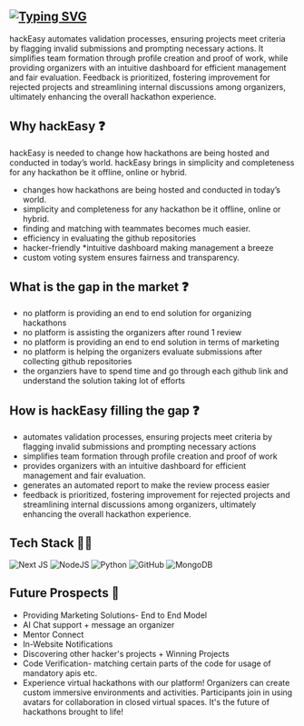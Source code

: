 ## [![Typing SVG](https://readme-typing-svg.demolab.com?font=Fira+Code&pause=1000&color=F7F7F7&random=false&width=435&lines=hackEasy-+revolutionising+hackathons)](https://git.io/typing-svg)
hackEasy automates validation processes, ensuring projects meet criteria by flagging invalid submissions and prompting necessary actions. It simplifies team formation through profile creation and proof of work, while providing organizers with an intuitive dashboard for efficient management and fair evaluation. Feedback is prioritized, fostering improvement for rejected projects and streamlining internal discussions among organizers, ultimately enhancing the overall hackathon experience.

## Why hackEasy ❓
hackEasy is needed to change how hackathons are being hosted and conducted in today’s world. hackEasy brings in simplicity and completeness for any hackathon be it offline, online or hybrid.
* changes how hackathons are being hosted and conducted in today’s world. 
* simplicity and completeness for any hackathon be it offline, online or hybrid. 
* finding and matching with teammates becomes much easier. 
* efficiency in evaluating the github repositories
* hacker-friendly 
*intuitive dashboard making management a breeze
* custom voting system ensures fairness and transparency.

## What is the gap in the market ❓
* no platform is providing an end to end solution for organizing hackathons 
* no platform is assisting the organizers after round 1 review
* no platform is providing an end to end solution in terms of marketing 
* no platform is helping the organizers evaluate submissions after collecting github repositories
* the organziers have to spend time and go through each github link and understand the solution taking lot of efforts

## How is hackEasy filling the gap ❓
* automates validation processes, ensuring projects meet criteria by flagging invalid submissions and prompting necessary actions
* simplifies team formation through profile creation and proof of work
* provides organizers with an intuitive dashboard for efficient management and fair evaluation. 
* generates an automated report to make the review process easier
* feedback is prioritized, fostering improvement for rejected projects and streamlining internal discussions among organizers, ultimately enhancing the overall hackathon experience.



## Tech Stack 🧑‍💻

![Next JS](https://img.shields.io/badge/Next-black?style=for-the-badge&logo=next.js&logoColor=white)
![NodeJS](https://img.shields.io/badge/node.js-6DA55F?style=for-the-badge&logo=node.js&logoColor=white)
![Python](https://img.shields.io/badge/python-3670A0?style=for-the-badge&logo=python&logoColor=ffdd54)
![GitHub](https://img.shields.io/badge/github-%23121011.svg?style=for-the-badge&logo=github&logoColor=white)
![MongoDB](https://img.shields.io/badge/MongoDB-%234ea94b.svg?style=for-the-badge&logo=mongodb&logoColor=white)

## Future Prospects 🚀
* Providing Marketing Solutions- End to End Model
* AI Chat support + message an organizer
* Mentor Connect 
* In-Website Notifications
* Discovering other hacker's projects + Winning Projects
* Code Verification- matching certain parts of the code for usage of mandatory apis etc. 
* Experience virtual hackathons with our platform! Organizers can create custom immersive environments and activities. Participants join in using avatars for collaboration in closed virtual spaces. It's the future of hackathons brought to life!



## 







      

